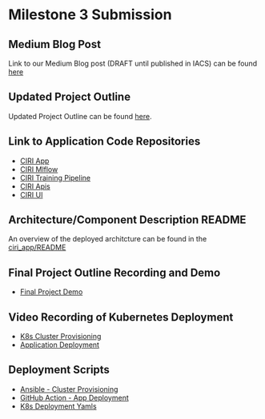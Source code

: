 # Milestone 3 Submission

## Medium Blog Post

Link to our Medium Blog post (DRAFT until published in IACS) can be found [here](https://medium.com/institute-for-applied-computational-science/canirecycleit-ciri-application-kubernetes-gke-tensorflow-1d4430ba75be)

## Updated Project Outline

Updated Project Outline can be found [here](https://docs.google.com/presentation/d/14g9NeRfnqK8ScuRJ2AektX35DEWHJQoZHNH7vZUrNqQ/edit?usp=sharing).

## Link to Application Code Repositories

* [CIRI App](https://github.com/canirecycleit/ciri_app)
* [CIRI Mlflow](https://github.com/canirecycleit/mlflow)
* [CIRI Training Pipeline](https://github.com/canirecycleit/model_training_pipeline)
* [CIRI Apis](https://github.com/canirecycleit/backend_apis)
* [CIRI UI](https://github.com/canirecycleit/frontend_ui)

## Architecture/Component Description README

An overview of the deployed architcture can be found in the [ciri_app/README](https://github.com/canirecycleit/ciri_app/blob/master/README.md)

## Final Project Outline Recording and Demo

* [Final Project Demo](final_project_demo.mp4)

## Video Recording of Kubernetes Deployment

* [K8s Cluster Provisioning](ciri_cluster_create.mp4)
* [Application Deployment](ciri_app_deploy_k8s.mp4)

## Deployment Scripts

* [Ansible - Cluster Provisioning](https://github.com/canirecycleit/ciri_app/blob/master/k8s_deployment/ansible/deploy-k8s-cluster.yml)
* [GitHub Action - App Deployment](https://github.com/canirecycleit/ciri_app/blob/master/.github/workflows/deployment.yml)
* [K8s Deployment Yamls](https://github.com/canirecycleit/ciri_app/tree/master/k8s_deployment/kompose)

